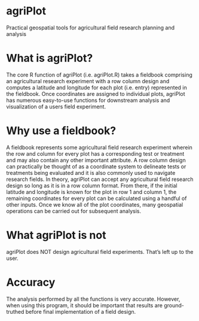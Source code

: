 # agriPlot
Practical geospatial tools for agricultural field research planning and analysis

# What is agriPlot? 
The core R function of agriPlot (i.e. agriPlot.R) takes a fieldbook comprising an agricultural research experiment with a row column design and computes a latitude and longitude for each plot (i.e. entry) represented in the fieldbook. Once coordinates are assigned to individual plots, agriPlot has numerous easy-to-use functions for downstream analysis and visualization of a users field experiment.

# Why use a fieldbook? 
A fieldbook represents some agricultural field research experiment wherein the row and column for every plot has a corresponding test or treatment and may also contain any other important attribute. A row column design can practically be thought of as a coordinate system to delineate tests or treatments being evaluated and it is also commonly used to navigate research fields. In theory, agriPlot can accept any agricultural field research design so long as it is in a row column format. From there, if the initial latitude and longitude is known for the plot in row 1 and column 1, the remaining coordinates for every plot can be calculated using a handful of other inputs. Once we know all of the plot coordinates, many geospatial operations can be carried out for subsequent analysis. 

# What agriPlot is not
agriPlot does NOT design agricultural field experiments. That’s left up to the user. 

# Accuracy
The analysis performed by all the functions is very accurate. However, when using this program, it should be important that results are ground-truthed before final implementation of a field design. 
